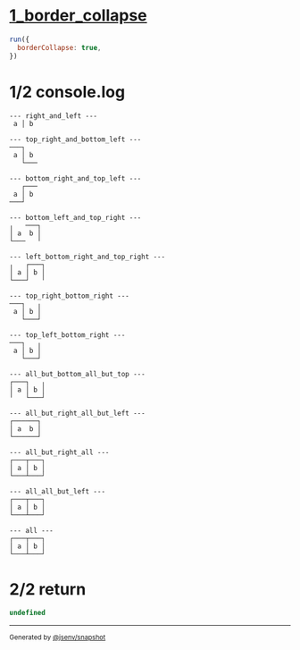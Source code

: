 # [1_border_collapse](../../table_2_cells_same_row.test.mjs#L125)

```js
run({
  borderCollapse: true,
})
```

# 1/2 console.log

```console
--- right_and_left ---
 a │ b 

--- top_right_and_bottom_left ---
───┐   
 a │ b 
   └───

--- bottom_right_and_top_left ---
   ┌───
 a │ b 
───┘   

--- bottom_left_and_top_right ---
╷   ───┐
│ a  b │
└───   ╵

--- left_bottom_right_and_top_right ---
╷   ┌───┐
│ a │ b │
└───┘   ╵

--- top_right_bottom_right ---
───┐   ╷
 a │ b │
   └───┘

--- top_left_bottom_right ---
───┐   ╷
 a │ b │
   └───┘

--- all_but_bottom_all_but_top ---
┌───┐   ╷
│ a │ b │
╵   └───┘

--- all_but_right_all_but_left ---
┌──────┐
│ a  b │
└──────┘

--- all_but_right_all ---
┌───┬───┐
│ a │ b │
└───┴───┘

--- all_all_but_left ---
┌───┬───┐
│ a │ b │
└───┴───┘

--- all ---
┌───┬───┐
│ a │ b │
└───┴───┘

```

# 2/2 return

```js
undefined
```

---

<sub>
  Generated by <a href="https://github.com/jsenv/core/tree/main/packages/independent/snapshot">@jsenv/snapshot</a>
</sub>

